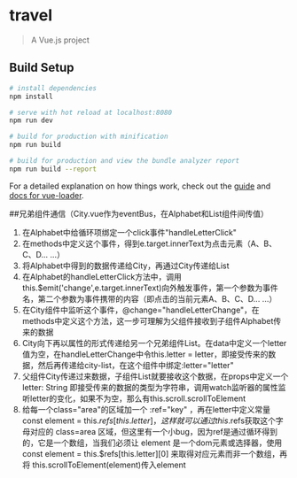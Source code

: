 # travel

> A Vue.js project

## Build Setup

``` bash
# install dependencies
npm install

# serve with hot reload at localhost:8080
npm run dev

# build for production with minification
npm run build

# build for production and view the bundle analyzer report
npm run build --report
```

For a detailed explanation on how things work, check out the [guide](http://vuejs-templates.github.io/webpack/) and [docs for vue-loader](http://vuejs.github.io/vue-loader).

##兄弟组件通信（City.vue作为eventBus，在Alphabet和List组件间传值）
1. 在Alphabet中给循环项绑定一个click事件"handleLetterClick"
2. 在methods中定义这个事件，得到e.target.innerText为点击元素（A、B、C、D... ...）
3. 将Alphabet中得到的数据传递给City，再通过City传递给List
4. 在Alphabet的handleLetterClick方法中，调用this.$emit('change',e.target.innerText)向外触发事件，第一个参数为事件名，第二个参数为事件携带的内容（即点击的当前元素A、B、C、D... ...）
5. 在City组件中监听这个事件，@change="handleLetterChange"，在methods中定义这个方法，这一步可理解为父组件接收到子组件Alphabet传来的数据
6. City向下再以属性的形式传递给另一个兄弟组件List。在data中定义一个letter值为空，在handleLetterChange中令this.letter = letter，即接受传来的数据，然后再传递给city-list，在这个组件中绑定:letter="letter"
7. 父组件City传递过来数据，子组件List就要接收这个数据，在props中定义一个letter: String 即接受传来的数据的类型为字符串，调用watch监听器的属性监听letter的变化，如果不为空，那么有this.scroll.scrollToElement
8. 给每一个class="area"的区域加一个 :ref="key" ，再在letter中定义常量 const element = this.$refs[this.letter]，这样就可以通过this.$refs获取这个字母对应的 class=area 区域，但这里有一个小bug，因为ref是通过循环得到的，它是一个数组，当我们必须让 element 是一个dom元素或选择器，使用 const element = this.$refs[this.letter][0] 来取得对应元素而非一个数组，再将 this.scrollToElement(element)传入element
